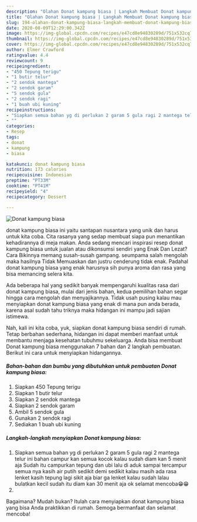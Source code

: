 ```yaml
---
description: "Olahan Donat kampung biasa | Langkah Membuat Donat kampung biasa Yang Lezat"
title: "Olahan Donat kampung biasa | Langkah Membuat Donat kampung biasa Yang Lezat"
slug: 194-olahan-donat-kampung-biasa-langkah-membuat-donat-kampung-biasa-yang-lezat
date: 2020-08-09T12:29:00.342Z
image: https://img-global.cpcdn.com/recipes/e47cd8e94830289d/751x532cq70/donat-kampung-biasa-foto-resep-utama.jpg
thumbnail: https://img-global.cpcdn.com/recipes/e47cd8e94830289d/751x532cq70/donat-kampung-biasa-foto-resep-utama.jpg
cover: https://img-global.cpcdn.com/recipes/e47cd8e94830289d/751x532cq70/donat-kampung-biasa-foto-resep-utama.jpg
author: Elmer Crawford
ratingvalue: 4.4
reviewcount: 9
recipeingredient:
- "450 Tepung terigu"
- "1 butir telur"
- "2 sendok mantega"
- "2 sendok garam"
- "5 sendok gula"
- "2 sendok ragi"
- "1 buah ubi kuning"
recipeinstructions:
- "Siapkan semua bahan yg di perlukan 2 garam 5 gula ragi 2 mantega telur ini bahan campur kan semua kocok kalau sudah diam kan 5 menit aja Sudah itu campurkan tepung dan ubi lalu di aduk sampai tercampur semua nya kasih air putih sedikit demi sedikit kalau masih ada rasa lenket kasih tepung lagi sikit aja biar ga lenket kalau sudah lalau bulatkan kecil sudah itu diam kan 30 menit aja ok selamat mencoba😁😁"
- ""
categories:
- Resep
tags:
- donat
- kampung
- biasa

katakunci: donat kampung biasa 
nutrition: 173 calories
recipecuisine: Indonesian
preptime: "PT33M"
cooktime: "PT41M"
recipeyield: "4"
recipecategory: Dessert

---
```



![Donat kampung biasa](https://img-global.cpcdn.com/recipes/e47cd8e94830289d/751x532cq70/donat-kampung-biasa-foto-resep-utama.jpg)


donat kampung biasa ini yaitu santapan nusantara yang unik dan harus untuk kita coba. Cita rasanya yang sedap membuat siapa pun menantikan kehadirannya di meja makan.
Anda sedang mencari inspirasi resep donat kampung biasa untuk jualan atau dikonsumsi sendiri yang Enak Dan Lezat? Cara Bikinnya memang susah-susah gampang. seumpama salah mengolah maka hasilnya Tidak Memuaskan dan justru cenderung tidak enak. Padahal donat kampung biasa yang enak harusnya sih punya aroma dan rasa yang bisa memancing selera kita.



Ada beberapa hal yang sedikit banyak mempengaruhi kualitas rasa dari donat kampung biasa, mulai dari jenis bahan, kedua pemilihan bahan segar hingga cara mengolah dan menyajikannya. Tidak usah pusing kalau mau menyiapkan donat kampung biasa yang enak di mana pun anda berada, karena asal sudah tahu triknya maka hidangan ini mampu jadi sajian istimewa.


Nah, kali ini kita coba, yuk, siapkan donat kampung biasa sendiri di rumah. Tetap berbahan sederhana, hidangan ini dapat memberi manfaat untuk membantu menjaga kesehatan tubuhmu sekeluarga. Anda bisa membuat Donat kampung biasa menggunakan 7 bahan dan 2 langkah pembuatan. Berikut ini cara untuk menyiapkan hidangannya.

<!--inarticleads1-->

##### Bahan-bahan dan bumbu yang dibutuhkan untuk pembuatan Donat kampung biasa:

1. Siapkan 450 Tepung terigu
1. Siapkan 1 butir telur
1. Siapkan 2 sendok mantega
1. Siapkan 2 sendok garam
1. Ambil 5 sendok gula
1. Gunakan 2 sendok ragi
1. Sediakan 1 buah ubi kuning




<!--inarticleads2-->

##### Langkah-langkah menyiapkan Donat kampung biasa:

1. Siapkan semua bahan yg di perlukan 2 garam 5 gula ragi 2 mantega telur ini bahan campur kan semua kocok kalau sudah diam kan 5 menit aja Sudah itu campurkan tepung dan ubi lalu di aduk sampai tercampur semua nya kasih air putih sedikit demi sedikit kalau masih ada rasa lenket kasih tepung lagi sikit aja biar ga lenket kalau sudah lalau bulatkan kecil sudah itu diam kan 30 menit aja ok selamat mencoba😁😁
1. 




Bagaimana? Mudah bukan? Itulah cara menyiapkan donat kampung biasa yang bisa Anda praktikkan di rumah. Semoga bermanfaat dan selamat mencoba!
